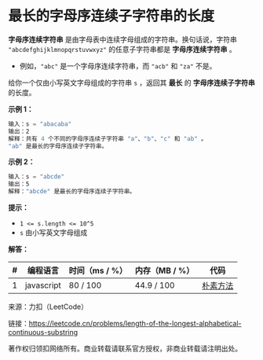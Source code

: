 # 最长的字母序连续子字符串的长度

**字母序连续字符串** 是由字母表中连续字母组成的字符串。换句话说，字符串 `"abcdefghijklmnopqrstuvwxyz"` 的任意子字符串都是 **字母序连续字符串** 。

- 例如，`"abc"` 是一个字母序连续字符串，而 `"acb"` 和 `"za"` 不是。

给你一个仅由小写英文字母组成的字符串 `s` ，返回其 **最长** 的 **字母序连续子字符串** 的长度。

**示例 1：**

``` javascript
输入：s = "abacaba"
输出：2
解释：共有 4 个不同的字母序连续子字符串 "a"、"b"、"c" 和 "ab" 。
"ab" 是最长的字母序连续子字符串。
```

**示例 2：**

``` javascript
输入：s = "abcde"
输出：5
解释："abcde" 是最长的字母序连续子字符串。
```

**提示：**

- `1 <= s.length <= 10^5`
- `s` 由小写英文字母组成

**解答：**

**#**|**编程语言**|**时间（ms / %）**|**内存（MB / %）**|**代码**
--|--|--|--|--
1|javascript|80 / 100|44.9 / 100|[朴素方法](./javascript/ac_v1.js)

来源：力扣（LeetCode）

链接：https://leetcode.cn/problems/length-of-the-longest-alphabetical-continuous-substring

著作权归领扣网络所有。商业转载请联系官方授权，非商业转载请注明出处。
